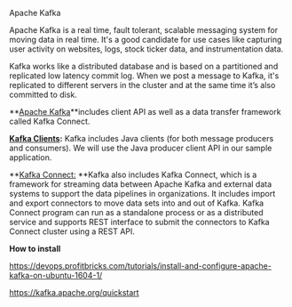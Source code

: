 Apache Kafka

Apache Kafka is a real time, fault tolerant, scalable messaging system for moving data in real time. It's a good candidate for use cases like capturing user activity on websites, logs, stock ticker data, and instrumentation data.

Kafka works like a distributed database and is based on a partitioned and replicated low latency commit log. When we post a message to Kafka, it's replicated to different servers in the cluster and at the same time it’s also committed to disk.

**[Apache Kafka](http://kafka.apache.org/documentation.html)**includes client API as well as a data transfer framework called Kafka Connect.

**[Kafka Clients](http://kafka.apache.org/documentation.html#api):** Kafka includes Java clients (for both message producers and consumers). We will use the Java producer client API in our sample application.

**[Kafka Connect:](http://kafka.apache.org/documentation.html#connect) **Kafka also includes Kafka Connect, which is a framework for streaming data between Apache Kafka and external data systems to support the data pipelines in organizations. It includes import and export connectors to move data sets into and out of Kafka. Kafka Connect program can run as a standalone process or as a distributed service and supports REST interface to submit the connectors to Kafka Connect cluster using a REST API.


**How to install**


https://devops.profitbricks.com/tutorials/install-and-configure-apache-kafka-on-ubuntu-1604-1/

https://kafka.apache.org/quickstart